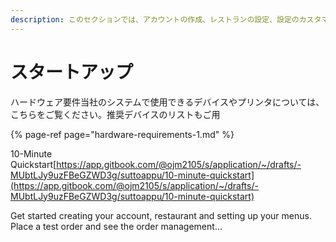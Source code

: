 ```yaml
---
description: このセクションでは、アカウントの作成、レストランの設定、設定のカスタマイズ、注文の管理のプロセスについて説明します。
---
```


# スタートアップ

ハードウェア要件当社のシステムで使用できるデバイスやプリンタについては、こちらをご覧ください。推奨デバイスのリストもご用

{% page-ref page="hardware-requirements-1.md" %}

10-Minute Quickstart[https://app.gitbook.com/@ojm2105/s/application/~/drafts/-MUbtLJy9uzFBeGZWD3g/suttoappu/10-minute-quickstart](https://app.gitbook.com/@ojm2105/s/application/~/drafts/-MUbtLJy9uzFBeGZWD3g/suttoappu/10-minute-quickstart)

Get started creating your account, restaurant and setting up your menus. Place a test order and see the order management...



